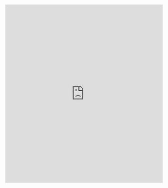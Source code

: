 <p><iframe allowfullscreen width="100%" height="569" class="google-slides-iframe" frameborder="0" scrolling="no" src="https://docs.google.com/presentation/d/e/2PACX-1vQ1hQsS70QEExWMy4a2OlUJsRfQCKGR2wZPmKepdtvUpNJINBtsa0_EUrD07QO9FFxpTdZTPoE_IX-t/embed?start=false&amp;loop=false&amp;delayms=3000"></iframe></p>